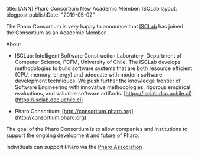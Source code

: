title: [ANN] Pharo Consortium New Academic Member: ISCLab
layout: blogpost
publishDate: "2019-05-02"

The Pharo Consortium is very happy to announce that [ISCLab](https://isclab.dcc.uchile.cl) has joined the Consortium as an Academic Member.


About
- ISCLab: Intelligent Software Construction Laboratory, Department of Computer Science, FCFM, University of Chile. The ISCLab develops methodologies to build software systems that are both resource efficient \(CPU, memory, energy\) and adequate with modern software development techniques. We push further the knowledge frontier of Software Engineering with innovative methodologies, rigorous empirical evaluations, and valuable software artifacts. [https://isclab.dcc.uchile.cl](https://isclab.dcc.uchile.cl)


- Pharo Consortium: [http://consortium.pharo.org](http://consortium.pharo.org)


The goal of the Pharo Consortium is to allow companies and institutions to support the ongoing development and future of Pharo.

Individuals can support Pharo via the [Pharo Association](http://association.pharo.org)
